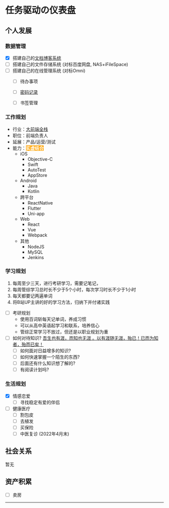 
# 任务驱动の仪表盘

## 个人发展

### 数据管理
- [x] 搭建自己的[文档博客系统](https://mr-huangjian.github.io/)
- [ ] 搭建自己的文件存储系统 (对标百度网盘, NAS+iFileSpace)
- [ ] 搭建自己的在线管理系统 (对标Omni)
    - [ ] 待办事项
    - [ ] [密码记录](https://mp.weixin.qq.com/s/5qQ6V5KvWWk5F1zOi5640w)
    - [ ] 书签管理


### 工作规划

- 行业：[大前端全栈](https://class.imooc.com/webfullstack2021#Anchor)
- 职位：前端负责人
- 延展：产品/运营/测试
- 能力：<span style="background-color:orange;color:white;font-weight:bold;">实虚结合</span>
  - iOS
    - Objective-C
    - Swift
    - AutoTest
    - AppStore
  - Android
    - Java
    - Kotlin
  - 跨平台
    - ReactNative
    - Flutter
    - Uni-app
  - Web
    - React
    - Vue
    - Webpack
  - 其他
    - NodeJS
    - MySQL
    - Jenkins

### 学习规划

1. 每周至少三天，进行考研学习，需要记笔记，
2. 每周管综学习总时长不少于5个小时，每次学习时长不少于1小时
3. 每天都要记两遍单词
4. 将B站UP主讲的好的学习方法，归纳下并付诸实践

- [ ] 考研规划
  - 使用百词斩每天记单词，养成习惯
  - 可以从高中英语起学习和联系，培养信心
  - 管综正常学习不放过，但还是以职业规划为重
- [ ] 如何对待知识? <u>吾生也有涯，而知也无涯 。以有涯随无涯，殆已！已而为知者，殆而已矣！</u>
  - [ ] 如何面对日益增多的知识?  
  - [ ] 如何快速掌握一个陌生的东西?  
  - [ ] 后面还有什么知识想了解的?  
  - [ ] 有阅读计划吗?  

### 生活规划

- [x] 情感恋爱
    - [ ] 寻找稳定有爱的伴侣
- [ ] 健康医疗
    - [ ] 割包皮
    - [ ] 去植发
    - [ ] 买保险
    - [ ] 中医复诊 (2022年4月末)

## 社会关系
暂无

## 资产积累
- [ ] 卖房







---
